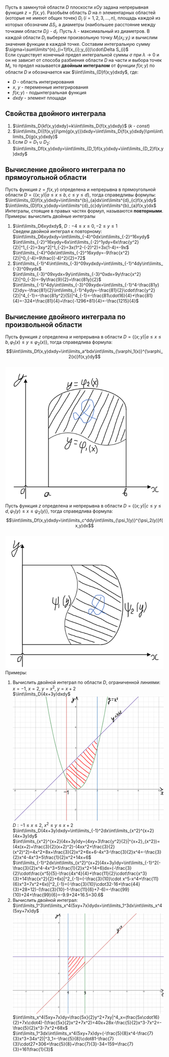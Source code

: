 Пусть в замкнутой области $D$ плоскости $xOy$ задана непрерывная функция $z=f(x,y)$. Разобьём область $D$ на $n$ элементарных областей (которые не имеют общих точек) $D_i$ ($i=1,2,3,...,n$), площадь каждой из которых обозначим $\Delta S_i$, а диаметры (наибольшее расстояние между точками области $D_i$) - $d_i$. Пусть $\lambda$ - максимальный из диаметров. В каждой области $D_i$ выберем произвольную точку $M_i(x_i;y_i)$ и вычислим значения функции в каждой точке. Составим интегральную сумму $`\sigma=\sum\limits^{n}_{i=1}f(x_{i};y_{i})\cdot\Delta S_{i}`$  
Если существует конечный предел интегральной суммы $σ$ при $λ→0$ и он не зависит от способа разбиения области $D$ на части и выбора точек $M_i$, то предел называется **двойным интегралом** от функции $f(x;y)$ по области $D$ и обозначается как $\iint\limits_{D}f(x;y)dxdy$, где:
- $D$ - область интегрирования
- $x$, $y$ - переменные интегрирования
- $f(x;y)$ - подынтегральная функция
- $dxdy$ - элемент площади
## Свойства двойного интеграла
1) $\iint\limits_D{kf(x,y)dxdy}=k\iint\limits_D{f(x,y)dxdy}$ ($k$ - $const$)
2) $\iint\limits_D({f(x,y)}\pm{g(x,y)})dxdy=\iint\limits_D{f(x,y)dxdy}\pm\iint\limits_D{g(x,y)dxdy}$
3) Если $D=D_1\cup D_2$: $\iint\limits_Df(x,y)dxdy=\iint\limits_{D_1}f(x,y)dxdy+\iint\limits_{D_2}f(x,y)dxdy$
## Вычисление двойного интеграла по прямоугольной области
Пусть функция $z=f(x,y)$ определена и непрерывна в прямоугольной области $D=\{(x;y)|a≤x≤b,c≤y≤d\}$, тогда справедливы формулы:  
$`\iint\limits_{D}f(x,y)dxdy=\int\limits^{b}_{a}dx\int\limits^{d}_{c}f(x,y)dy`$  
$`\iint\limits_{D}f(x,y)dxdy=\int\limits^{d}_{c}dy\int\limits^{b}_{a}f(x,y)dx`$  
Интегралы, стоящие в правых частях формул, называются **повторными**.  
Примеры: вычислить двойные интегралы
1) $\iint\limits_D6xydxdy$, $D: -4\leq x \leq0, -2\leq y\leq1$  
	Сведем двойной интеграл к повторному:  
	$\iint\limits_D6xydxdy=\int\limits_{-4}^0dx\int\limits_{-2}^16xydy$  
	$\int\limits_{-2}^16xydy=6x\int\limits_{-2}^1ydy=6x\frac{y^2}{2}|^1_{-2}=3xy^2|^1_{-2}=3x(1^2-(-2)^2)=3x(1-4)=-9x$  
	$\int\limits_{-4}^0dx\int\limits_{-2}^16xydy=-9\frac{x^2}{2}|^0_{-4}=9\frac{(-4)^2}{2}=72$  
2) $\int\limits_{-1}^4\int\limits_{-3}^09xydxdy=\int\limits_{-1}^4dy\int\limits_{-3}^09xydx$  
	$\int\limits_{-3}^09xydx=9y\int\limits_{-3}^0xdx=9y\frac{x^2}{2}|^0_{-3}=-9y\frac{9}{2}=\frac{81y}{2}$  
	$\int\limits_{-1}^4dy\int\limits_{-3}^09xydx=\int\limits_{-1}^4-\frac{81y}{2}dy=-\frac{81}{2}\int\limits_{-1}^4ydy=-\frac{81}{2}\cdot\frac{y^2}{2}|^4_{-1}=-\frac{81y^2}{5}|^4_{-1}=-\frac{81\cdot16}{4}+\frac{81}{4}=-324+\frac{81}{4}=\frac{-1296+81}{4}=-\frac{1215}{4}$  
## Вычисление двойного интеграла по произвольной области
Пусть функция $z$ определена и непрерывна в области $D=\{(x;y)|a≤x≤b,\varphi_1(x)≤y≤\varphi_2(x)\}$, тогда справедлива формула:
$$\iint\limits_Df(x,y)dxdy=\int\limits_a^bdx\int\limits_{\varphi_1(x)}^{\varphi_2(x)}f(x,y)dy$$  
![Криволинейная трапеция](../Pictures/08_01.%20Криволинейная%20трапеция.png)  
Пусть функция $z$ определена и непрерывна в области $D=\{(x;y)|c≤y≤d,\psi_1(y)≤x≤\psi_2(y)\}$, тогда справедлива формула:
$$\iint\limits_Df(x,y)dxdy=\int\limits_c^ddy\int\limits_{\psi_1(y)}^{\psi_2(y)}f(x,y)dx$$  
![Криволинейная трапеция](../Pictures/08_02.%20Криволинейная%20трапеция.png)  
Примеры:  
1) Вычислить двойной интеграл по области $D$, ограниченной линиями: $x=-1$, $x=2$, $y=x^2$, $y=x+2$  
	$\iint\limits_D(4x+3y)dxdy$  
	![График для примера 1](../Pictures/08_03.%20График%20для%20примера%201.png)  
	$D: -1\leq x\leq2,\ x^2\leq y\leq x+2$  
	$\iint\limits_D(4x+3y)dxdy=\int\limits_{-1}^2dx\int\limits_{x^2}^{x+2}(4x+3y)dy$  
	$`\int\limits_{x^2}^{x+2}(4x+3y)dy=(4xy+3\frac{y^2}{2}|^{x+2}_{x^2})=(4x(x+2)+\frac{3}{2}(x+2)^2)-(4xx^2+\frac{3}{2}(x^2)^2)=4x^2+8x+\frac{3}{2}x^2+6x+6-4x^3-\frac{3}{2}x^4=-\frac{3}{2}x^4-4x^3+5\frac{1}{2}x^2+14x+6`$  
	$`\int\limits_{-1}^2dx\int\limits_{x^2}^{x+2}(4x+3y)dy=\int\limits_{-1}^2(-\frac{3}{2}x^4-4x^3+5\frac{1}{2}x^2+14+6)dx=(-\frac{3}{2}\cdot\frac{x^5}{5}-\frac{4x^4}{4}+\frac{11}{2}\cdot\frac{x^3}{3}+14\frac{x^2}{2}+6x)|^2_{-1}=(-\frac{3}{10}\cdot x^5-x^4+\frac{11}{6}x^3+7x^2+6x)|^2_{-1}=(-\frac{3}{10}\cdot32-16+\frac{44}{3}+28+12)-(\frac{3}{10}-1-\frac{11}{6}+7-6)=-\frac{99}{10}+24+\frac{99}{6}=-9.9+24+16.5=30.6`$
2) Вычислить двойной интеграл:  
	$\int\limits_1^3\int\limits_x^4(5xy+7x)dydx=\int\limits_1^3dx\int\limits_x^4(5xy+7x)dy$  
	![График для примера 2](../Pictures/08_04.%20График%20для%20примера%202.png)  
	$\int\limits_x^4(5xy+7x)dy=\frac{5x}{2}y^2+7xy|^4_x=(frac{5x\cdot16}{2}+7x\cdot4)-(\frac{5x}{2}x^2+7x^2)=40x+28x-\frac{5}{2}x^3-7x^2=-\frac{5}{2}x^3-7x^2+68x$  
	$\int\limits_1^3dx\int\limits_x^4(5xy+7x)dy=(-\frac{5}{8}x^4-\frac{7}{3}x^3+34x^2)|^3_1=-\frac{5}{8}\cdot81-\frac{7}{3}\cdot27+306+\frac{5}{8}+\frac{7}{3}-34=159+\frac{7}{3}=161\frac{1}{3}$
